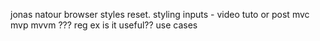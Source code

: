 jonas natour  browser styles reset. 
styling inputs - video tuto or post
mvc mvp mvvm ???
reg ex is it useful?? use cases 